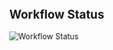 ## Workflow Status

![Workflow Status](https://img.shields.io/github/actions/workflow/status/BiTGApps/BiTGApps-Package/BiTGApps.yml?branch=master&label=BiTGApps%20Build&style=for-the-badge)
